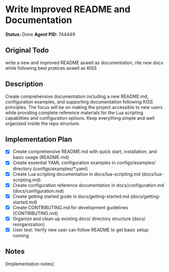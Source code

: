 # Write Improved README and Documentation
**Status:** Done
**Agent PID:** 744449

## Original Todo
write a new and improved README aswell as documentation, rite new docs while following best pratices aswell as KISS

## Description
Create comprehensive documentation including a new README.md, configuration examples, and supporting documentation following KISS principles. The focus will be on making the project accessible to new users while providing complete reference materials for the Lua scripting capabilities and configuration options. Keep everything simple and well organized inside the repo structure.

## Implementation Plan
- [x] Create comprehensive README.md with quick start, installation, and basic usage (README.md)
- [x] Create essential YAML configuration examples in configs/examples/ directory (configs/examples/*.yaml)
- [x] Create Lua scripting documentation in docs/lua-scripting.md (docs/lua-scripting.md)
- [x] Create configuration reference documentation in docs/configuration.md (docs/configuration.md)
- [x] Create getting started guide in docs/getting-started.md (docs/getting-started.md)
- [x] Create CONTRIBUTING.md for development guidelines (CONTRIBUTING.md)
- [x] Organize and clean up existing docs/ directory structure (docs/ reorganization)
- [x] User test: Verify new user can follow README to get basic setup running

## Notes
[Implementation notes]